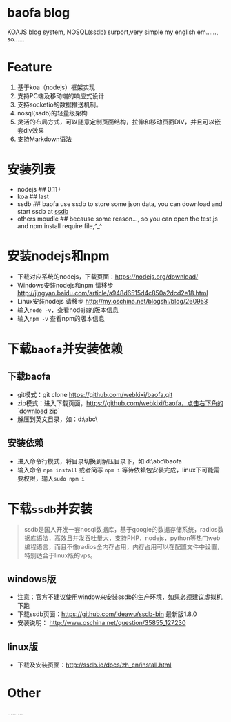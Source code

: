 # baofa blog
KOAJS blog system, NOSQL(ssdb) surport,very simple 
my english em......, so...... 


# Feature
  1. 基于koa（nodejs）框架实现  
  2. 支持PC端及移动端的响应式设计  
  3. 支持socketio的数据推送机制。  
  4. nosql(ssdb)的轻量级架构  
  5. 灵活的布局方式，可以随意定制页面结构，拉伸和移动页面DIV，并且可以嵌套div效果  
  6. 支持Markdown语法   

# 安装列表
  * nodejs ## 0.11+ 
  * koa ## last 
  * ssdb ## baofa use ssdb to store some json data, you can download and start ssdb at [ssdb](https://github.com/ideawu/ssdb) 
  * others moudle ## because some reason..., so you can open the test.js and npm install require file,^_^

# 安装nodejs和npm
 - 下载对应系统的nodejs，下载页面：https://nodejs.org/download/
 - Windows安装nodejs和npm 请移步  http://jingyan.baidu.com/article/a948d6515d4c850a2dcd2e18.html 
 - Linux安装nodejs 请移步 http://my.oschina.net/blogshi/blog/260953 
 - 输入`node -v`，查看nodejs的版本信息
 - 输入`npm -v` 查看npm的版本信息

# 下载`baofa`并安装依赖
## 下载baofa  
 - git模式：git clone https://github.com/webkixi/baofa.git   
 - zip模式：进入下载页面，https://github.com/webkixi/baofa，点击右下角的`download zip`  
 - 解压到英文目录，如：d:\abc\  

## 安装依赖  
 - 进入命令行模式，将目录切换到解压目录下，如:d:\abc\baofa  
 - 输入命令 `npm install` 或者简写 `npm i` 等待依赖包安装完成，linux下可能需要权限，输入`sudo npm i`  
 
# 下载`ssdb`并安装  
>ssdb是国人开发一套nosql数据库，基于google的数据存储系统，radios数据库语法，高效且并发吞吐量大，支持PHP，nodejs，python等热门web编程语言，而且不像radios全内存占用，内存占用可以在配置文件中设置，特别适合于linux版的vps。  
## windows版  
 - 注意：官方不建议使用window来安装ssdb的生产环境，如果必须建议虚拟机下跑  
 - 下载ssdb页面：https://github.com/ideawu/ssdb-bin 最新版1.8.0  
 - 安装说明： http://www.oschina.net/question/35855_127230  
## linux版
 - 下载及安装页面：http://ssdb.io/docs/zh_cn/install.html  

# Other
  ......... 


